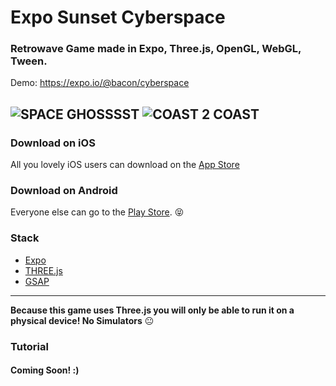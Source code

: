 # Expo Sunset Cyberspace

### Retrowave Game made in Expo, Three.js, OpenGL, WebGL, Tween.

Demo: https://expo.io/@bacon/cyberspace


![SPACE GHOSSSST](https://media.giphy.com/media/xUNd9P7Rubra8ipObS/giphy.gif?raw=true "Preview Gif 😀 ...I love you")
![COAST 2 COAST](https://media.giphy.com/media/l1J9vlOIFN1dklY1q/giphy.gif?raw=true "Preview Gif 😀 ...I love you")
----


### Download on iOS

All you lovely iOS users can download on the [App Store](https://itunes.apple.com/us/app/sunset-cyberspace/id1332439319?ls=1&mt=8)

### Download on Android

Everyone else can go to the [Play Store](https://play.google.com/store/apps/details?id=com.evanbacon.cyberspace). 😝

### Stack

- [Expo](http://expo.io)
- [THREE.js](https://threejs.org/)
- [GSAP](https://greensock.com/)

----

**Because this game uses Three.js you will only be able to run it on a physical device! No Simulators** 😐

### Tutorial
#### Coming Soon! :)
